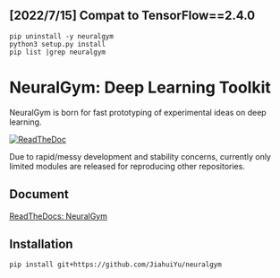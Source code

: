 ## [2022/7/15] Compat to TensorFlow==2.4.0

```shell
pip uninstall -y neuralgym
python3 setup.py install
pip list |grep neuralgym
```


NeuralGym: Deep Learning Toolkit
=================================

NeuralGym is born for fast prototyping of experimental ideas on deep learning.

[![ReadTheDoc](https://readthedocs.org/projects/neuralgym/badge/?version=latest)](http://neuralgym.readthedocs.io)

Due to rapid/messy development and stability concerns, currently only limited modules are released for reproducing other repositories.

## Document

[ReadTheDocs: NeuralGym](http://neuralgym.readthedocs.io)

## Installation

`pip install git+https://github.com/JiahuiYu/neuralgym`
